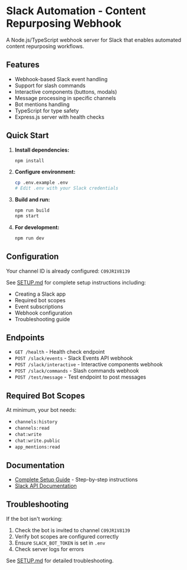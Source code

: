 # Slack Automation - Content Repurposing Webhook

A Node.js/TypeScript webhook server for Slack that enables automated content repurposing workflows.

## Features

- Webhook-based Slack event handling
- Support for slash commands
- Interactive components (buttons, modals)
- Message processing in specific channels
- Bot mentions handling
- TypeScript for type safety
- Express.js server with health checks

## Quick Start

1. **Install dependencies:**
   ```bash
   npm install
   ```

2. **Configure environment:**
   ```bash
   cp .env.example .env
   # Edit .env with your Slack credentials
   ```

3. **Build and run:**
   ```bash
   npm run build
   npm start
   ```

4. **For development:**
   ```bash
   npm run dev
   ```

## Configuration

Your channel ID is already configured: `C09JR1V8139`

See [SETUP.md](./SETUP.md) for complete setup instructions including:
- Creating a Slack app
- Required bot scopes
- Event subscriptions
- Webhook configuration
- Troubleshooting guide

## Endpoints

- `GET /health` - Health check endpoint
- `POST /slack/events` - Slack Events API webhook
- `POST /slack/interactive` - Interactive components webhook
- `POST /slack/commands` - Slash commands webhook
- `POST /test/message` - Test endpoint to post messages

## Required Bot Scopes

At minimum, your bot needs:
- `channels:history`
- `channels:read`
- `chat:write`
- `chat:write.public`
- `app_mentions:read`

## Documentation

- [Complete Setup Guide](./SETUP.md) - Step-by-step instructions
- [Slack API Documentation](https://api.slack.com/docs)

## Troubleshooting

If the bot isn't working:
1. Check the bot is invited to channel `C09JR1V8139`
2. Verify bot scopes are configured correctly
3. Ensure `SLACK_BOT_TOKEN` is set in `.env`
4. Check server logs for errors

See [SETUP.md](./SETUP.md) for detailed troubleshooting.